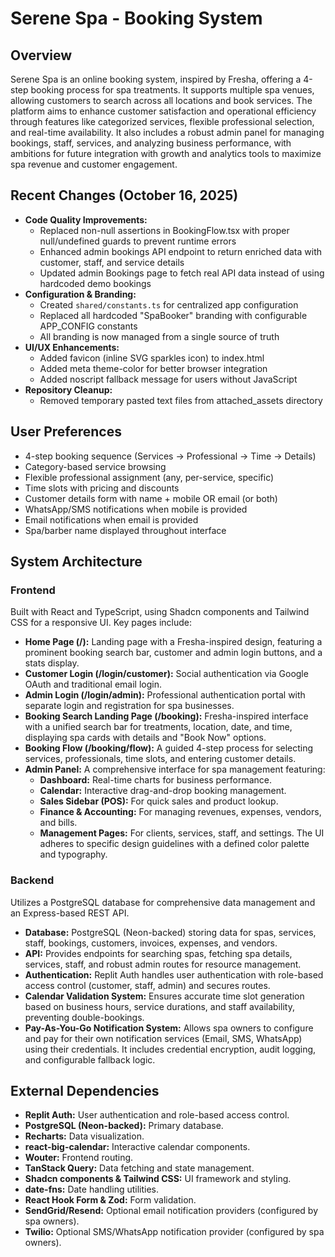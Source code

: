 # Serene Spa - Booking System

## Overview
Serene Spa is an online booking system, inspired by Fresha, offering a 4-step booking process for spa treatments. It supports multiple spa venues, allowing customers to search across all locations and book services. The platform aims to enhance customer satisfaction and operational efficiency through features like categorized services, flexible professional selection, and real-time availability. It also includes a robust admin panel for managing bookings, staff, services, and analyzing business performance, with ambitions for future integration with growth and analytics tools to maximize spa revenue and customer engagement.

## Recent Changes (October 16, 2025)
-   **Code Quality Improvements:**
    -   Replaced non-null assertions in BookingFlow.tsx with proper null/undefined guards to prevent runtime errors
    -   Enhanced admin bookings API endpoint to return enriched data with customer, staff, and service details
    -   Updated admin Bookings page to fetch real API data instead of using hardcoded demo bookings
-   **Configuration & Branding:**
    -   Created `shared/constants.ts` for centralized app configuration
    -   Replaced all hardcoded "SpaBooker" branding with configurable APP_CONFIG constants
    -   All branding is now managed from a single source of truth
-   **UI/UX Enhancements:**
    -   Added favicon (inline SVG sparkles icon) to index.html
    -   Added meta theme-color for better browser integration
    -   Added noscript fallback message for users without JavaScript
-   **Repository Cleanup:**
    -   Removed temporary pasted text files from attached_assets directory

## User Preferences
- 4-step booking sequence (Services → Professional → Time → Details)
- Category-based service browsing
- Flexible professional assignment (any, per-service, specific)
- Time slots with pricing and discounts
- Customer details form with name + mobile OR email (or both)
- WhatsApp/SMS notifications when mobile is provided
- Email notifications when email is provided
- Spa/barber name displayed throughout interface

## System Architecture

### Frontend
Built with React and TypeScript, using Shadcn components and Tailwind CSS for a responsive UI. Key pages include:
-   **Home Page (/):** Landing page with a Fresha-inspired design, featuring a prominent booking search bar, customer and admin login buttons, and a stats display.
-   **Customer Login (/login/customer):** Social authentication via Google OAuth and traditional email login.
-   **Admin Login (/login/admin):** Professional authentication portal with separate login and registration for spa businesses.
-   **Booking Search Landing Page (/booking):** Fresha-inspired interface with a unified search bar for treatments, location, date, and time, displaying spa cards with details and "Book Now" options.
-   **Booking Flow (/booking/flow):** A guided 4-step process for selecting services, professionals, time slots, and entering customer details.
-   **Admin Panel:** A comprehensive interface for spa management featuring:
    -   **Dashboard:** Real-time charts for business performance.
    -   **Calendar:** Interactive drag-and-drop booking management.
    -   **Sales Sidebar (POS):** For quick sales and product lookup.
    -   **Finance & Accounting:** For managing revenues, expenses, vendors, and bills.
    -   **Management Pages:** For clients, services, staff, and settings.
The UI adheres to specific design guidelines with a defined color palette and typography.

### Backend
Utilizes a PostgreSQL database for comprehensive data management and an Express-based REST API.
-   **Database:** PostgreSQL (Neon-backed) storing data for spas, services, staff, bookings, customers, invoices, expenses, and vendors.
-   **API:** Provides endpoints for searching spas, fetching spa details, services, staff, and robust admin routes for resource management.
-   **Authentication:** Replit Auth handles user authentication with role-based access control (customer, staff, admin) and secures routes.
-   **Calendar Validation System:** Ensures accurate time slot generation based on business hours, service durations, and staff availability, preventing double-bookings.
-   **Pay-As-You-Go Notification System:** Allows spa owners to configure and pay for their own notification services (Email, SMS, WhatsApp) using their credentials. It includes credential encryption, audit logging, and configurable fallback logic.

## External Dependencies
-   **Replit Auth:** User authentication and role-based access control.
-   **PostgreSQL (Neon-backed):** Primary database.
-   **Recharts:** Data visualization.
-   **react-big-calendar:** Interactive calendar components.
-   **Wouter:** Frontend routing.
-   **TanStack Query:** Data fetching and state management.
-   **Shadcn components & Tailwind CSS:** UI framework and styling.
-   **date-fns:** Date handling utilities.
-   **React Hook Form & Zod:** Form validation.
-   **SendGrid/Resend:** Optional email notification providers (configured by spa owners).
-   **Twilio:** Optional SMS/WhatsApp notification provider (configured by spa owners).